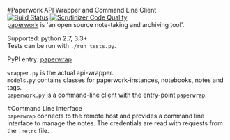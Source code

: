 #Paperwork API Wrapper and Command Line Client  
[![Build Status](https://travis-ci.org/ntnn/paperwrap.svg?branch=master)](https://travis-ci.org/ntnn/paperwrap)
[![Scrutinizer Code Quality](https://scrutinizer-ci.com/g/ntnn/paperwrap/badges/quality-score.png?b=master)](https://scrutinizer-ci.com/g/ntnn/paperwrap/?branch=master)  
[paperwork](https://github.com/twostairs/paperwork) is 'an open source note-taking and archiving tool'.

Supported: python 2.7, 3.3+  
Tests can be run with `./run_tests.py`.

PyPI entry: [paperwrap](https://pypi.python.org/pypi/paperwrap/) 

`wrapper.py` is the actual api-wrapper.  
`models.py` contains classes for paperwork-instances, notebooks, notes and tags.  
`paperwork.py` is a command-line client with the entry-point `paperwrap`.

#Command Line Interface  
`paperwrap` connects to the remote host and provides a command line interface to manage the notes. 
The credentials are read with requests from the `.netrc` file. 

